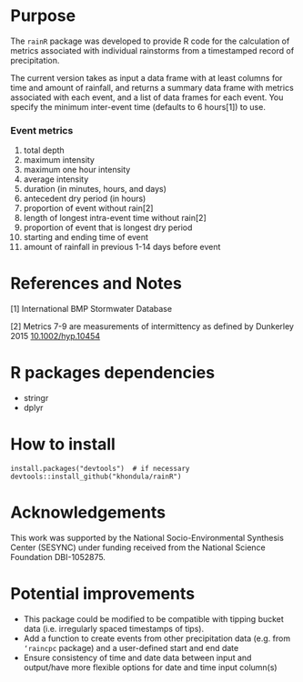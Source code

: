# Purpose

The `rainR` package was developed to provide R code for the calculation of metrics associated with individual rainstorms from a timestamped record of precipitation. 

The current version takes as input a data frame with at least columns for time and amount of rainfall, and returns a summary data frame with metrics associated with each event, and a list of data frames for each event. You specify the minimum inter-event time (defaults to 6 hours[1]) to use. 

### Event metrics

1. total depth
2. maximum intensity
3. maximum one hour intensity
4. average intensity
5. duration (in minutes, hours, and days)
6. antecedent dry period (in hours)
7. proportion of event without rain[2]
8. length of longest intra-event time without rain[2]
9. proportion of event that is longest dry period 
10. starting and ending time of event
11. amount of rainfall in previous 1-14 days before event

# References and Notes

[1] International BMP Stormwater Database 

[2] Metrics 7-9 are measurements of intermittency as defined by Dunkerley 2015 [10.1002/hyp.10454](http://onlinelibrary.wiley.com/doi/10.1002/hyp.10454/abstract)

# R packages dependencies

- stringr
- dplyr

# How to install

```
install.packages("devtools")  # if necessary
devtools::install_github("khondula/rainR")
```

# Acknowledgements

This work was supported by the National Socio-Environmental Synthesis Center (SESYNC) under funding received from the National Science Foundation DBI-1052875.

# Potential improvements

- This package could be modified to be compatible with tipping bucket data (i.e. irregularly spaced timestamps of tips). 
- Add a function to create events from other precipitation data (e.g. from `‘raincpc` package) and a user-defined start and end date
- Ensure consistency of time and date data between input and output/have more flexible options for date and time input column(s)
